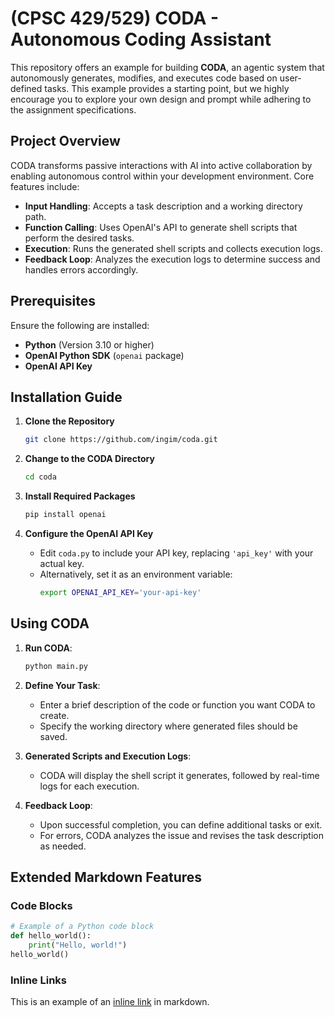 # (CPSC 429/529) CODA - Autonomous Coding Assistant

This repository offers an example for building **CODA**, an agentic system that autonomously generates, modifies, and executes code based on user-defined tasks. This example provides a starting point, but we highly encourage you to explore your own design and prompt while adhering to the assignment specifications.

## Project Overview

CODA transforms passive interactions with AI into active collaboration by enabling autonomous control within your development environment. Core features include:

- **Input Handling**: Accepts a task description and a working directory path.
- **Function Calling**: Uses OpenAI's API to generate shell scripts that perform the desired tasks.
- **Execution**: Runs the generated shell scripts and collects execution logs.
- **Feedback Loop**: Analyzes the execution logs to determine success and handles errors accordingly.


## Prerequisites

Ensure the following are installed:

- **Python** (Version 3.10 or higher)
- **OpenAI Python SDK** (`openai` package)
- **OpenAI API Key**

## Installation Guide

1. **Clone the Repository**
   ```bash
   git clone https://github.com/ingim/coda.git
   ```

2. **Change to the CODA Directory**
   ```bash
   cd coda
   ```

3. **Install Required Packages**
   ```bash
   pip install openai
   ```

4. **Configure the OpenAI API Key**
   - Edit `coda.py` to include your API key, replacing `'api_key'` with your actual key.
   - Alternatively, set it as an environment variable:
     ```bash
     export OPENAI_API_KEY='your-api-key'
     ```

## Using CODA

1. **Run CODA**:
   ```bash
   python main.py
   ```

2. **Define Your Task**:
   - Enter a brief description of the code or function you want CODA to create.
   - Specify the working directory where generated files should be saved.

3. **Generated Scripts and Execution Logs**:
   - CODA will display the shell script it generates, followed by real-time logs for each execution.

4. **Feedback Loop**:
   - Upon successful completion, you can define additional tasks or exit.
   - For errors, CODA analyzes the issue and revises the task description as needed.
## Extended Markdown Features

### Code Blocks

```python
# Example of a Python code block
def hello_world():
    print("Hello, world!")
hello_world()
```

### Inline Links

This is an example of an [inline link](https://www.example.com) in markdown.

